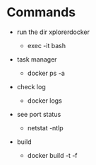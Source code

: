 # Commands

* run the dir xplorerdocker
  * exec -it <imageName> bash

* task manager
  * docker ps -a

* check log
  * docker logs <imageName>

* see port status
  * netstat -ntlp

* build
  * docker build -t <imageTag> -f <Dockerfile> <Path>
